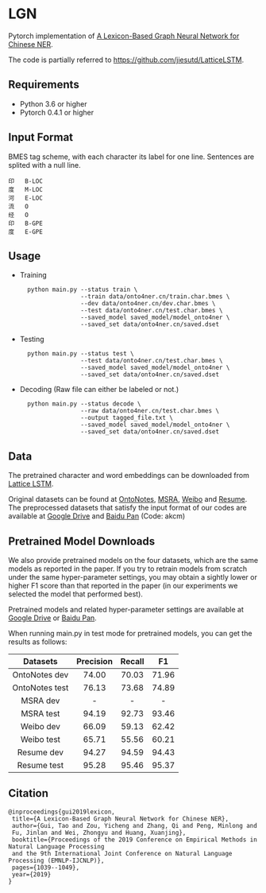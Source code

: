 # LGN

Pytorch implementation of [A Lexicon-Based Graph Neural Network for Chinese NER](https://www.aclweb.org/anthology/D19-1096.pdf).

The code is partially referred to https://github.com/jiesutd/LatticeLSTM.

## Requirements

* Python 3.6 or higher
* Pytorch 0.4.1 or higher

## Input Format

BMES tag scheme, with each character its label for one line. Sentences are splited with a null line.

	印   B-LOC
	度   M-LOC
	河   E-LOC
	流   O
	经   O
	印   B-GPE
	度   E-GPE

## Usage

* Training

		python main.py --status train \
		               --train data/onto4ner.cn/train.char.bmes \
		               --dev data/onto4ner.cn/dev.char.bmes \
		               --test data/onto4ner.cn/test.char.bmes \
		               --saved_model saved_model/model_onto4ner \
		               --saved_set data/onto4ner.cn/saved.dset
		               
* Testing

		python main.py --status test \
		               --test data/onto4ner.cn/test.char.bmes \
		               --saved_model saved_model/model_onto4ner \
		               --saved_set data/onto4ner.cn/saved.dset
		               
* Decoding (Raw file can either be labeled or not.)

		python main.py --status decode \
		               --raw data/onto4ner.cn/test.char.bmes \
		               --output tagged_file.txt \
		               --saved_model saved_model/model_onto4ner \
		               --saved_set data/onto4ner.cn/saved.dset
		               
## Data

The pretrained character and word embeddings can be downloaded from [Lattice LSTM](https://github.com/jiesutd/LatticeLSTM).

Original datasets can be found at [OntoNotes](https://catalog.ldc.upenn.edu/LDC2011T03), [MSRA](http://sighan.cs.uchicago.edu/bakeoff2006/), 
[Weibo](https://github.com/hltcoe/golden-horse) and [Resume](https://github.com/jiesutd/LatticeLSTM/tree/master/ResumeNER).
The preprocessed datasets that satisfy the input format of our codes are available at [Google Drive](https://drive.google.com/open?id=1Rvju5_gp2E6BFiqzMBtnMqVP803AbBcm) and 
[Baidu Pan](https://pan.baidu.com/s/1zbzLriRpc8S_5ez_upC7OA) (Code: akcm)

## Pretrained Model Downloads

We also provide pretrained models on the four datasets, which are the same models as reported in the paper.
If you try to retrain models from scratch under the same hyper-parameter settings, you may obtain a sightly 
lower or higher F1 score than that reported in the paper (in our experiments we selected the model that performed best).

Pretrained models and related hyper-parameter settings are available at [Google Drive](https://drive.google.com/file/d/1KKkCW8WRhgR2P2UbRpNpKyE_RAv1EREv/view?usp=sharing) or [Baidu Pan](https://pan.baidu.com/s/1U89EwnhPpMa4bNrS--u4EA).

When running main.py in test mode for pretrained models, you can get the results as follows:

| Datasets       | Precision | Recall  | F1    | 
|:--------------:|:---------:|:-------:|:-----:|
| OntoNotes dev  |   74.00   |  70.03  | 71.96 |
| OntoNotes test |   76.13   |  73.68  | 74.89 | 
| MSRA dev       |     -     |   -     |   -   |
| MSRA test      |   94.19   |  92.73  | 93.46 |
| Weibo dev      |   66.09   |  59.13  | 62.42 |
| Weibo test     |   65.71   |  55.56  | 60.21 |
| Resume dev     |   94.27   |  94.59  | 94.43 |
| Resume test    |   95.28   |  95.46  | 95.37 |

## Citation

	@inproceedings{gui2019lexicon,
  	 title={A Lexicon-Based Graph Neural Network for Chinese NER},
  	 author={Gui, Tao and Zou, Yicheng and Zhang, Qi and Peng, Minlong and 
	 Fu, Jinlan and Wei, Zhongyu and Huang, Xuanjing},
  	 booktitle={Proceedings of the 2019 Conference on Empirical Methods in Natural Language Processing 
	 and the 9th International Joint Conference on Natural Language Processing (EMNLP-IJCNLP)},
  	 pages={1039--1049},
  	 year={2019}
	}
